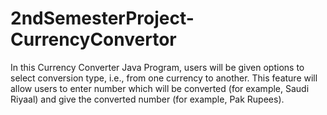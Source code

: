 # 2ndSemesterProject-CurrencyConvertor
In this Currency Converter Java Program, users will be given options to select conversion type, i.e., from one currency to another. This feature will allow users to enter number which will be converted (for example, Saudi Riyaal) and give the converted number (for example, Pak Rupees).
